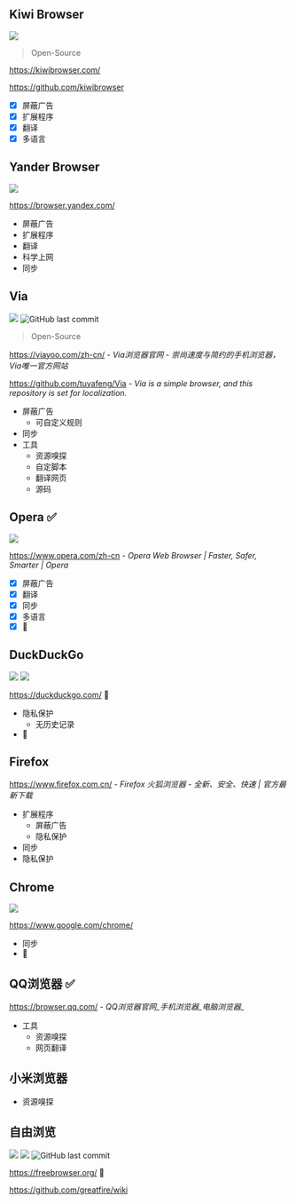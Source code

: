
## Kiwi Browser 

![](https://badgen.net/badge/icon/googleplay?icon=googleplay&label)

> Open-Source

https://kiwibrowser.com/

https://github.com/kiwibrowser

- [x] 屏蔽广告
- [x] 扩展程序
- [x] 翻译
- [x] 多语言

## Yander Browser

![](https://badgen.net/badge/icon/googleplay?icon=googleplay&label)

https://browser.yandex.com/

- 屏蔽广告
- 扩展程序
- 翻译
- 科学上网
- 同步

## Via

![](https://badgen.net/badge/icon/googleplay?icon=googleplay&label) ![GitHub last commit](https://badgen.net/github/last-commit/tuyafeng/Via?icon=github&color=blue)

> Open-Source

https://viayoo.com/zh-cn/ - *Via浏览器官网 - 崇尚速度与简约的手机浏览器，Via唯一官方网站*

https://github.com/tuyafeng/Via - *Via is a simple browser, and this repository is set for localization.*

- 屏蔽广告
    - 可自定义规则
- 同步
- 工具
  - 资源嗅探
  - 自定脚本
  - 翻译网页
  - 源码

## Opera ✅

![](https://badgen.net/badge/icon/googleplay?icon=googleplay&label)

https://www.opera.com/zh-cn - *Opera Web Browser | Faster, Safer, Smarter | Opera*

- [x] 屏蔽广告
- [x] 翻译
- [x] 同步
- [x] 多语言
- [x] 🧱

## DuckDuckGo

![](https://badgen.net/badge/icon/googleplay?icon=googleplay&label)
![](https://badgen.net/f-droid/v/com.duckduckgo.mobile.android?icon=f-droid)

https://duckduckgo.com/ 🧱

- 隐私保护
  - 无历史记录
- 🧱

## Firefox

https://www.firefox.com.cn/ - *Firefox 火狐浏览器 - 全新、安全、快速 | 官方最新下载*

- 扩展程序
  - 屏蔽广告
  - 隐私保护
- 同步
- 隐私保护

## Chrome
![](https://badgen.net/badge/icon/googleplay?icon=googleplay&label)

https://www.google.com/chrome/

- 同步
- 🧱

## QQ浏览器 ✅

https://browser.qq.com/ - *QQ浏览器官网_手机浏览器_电脑浏览器_*

- 工具
  - 资源嗅探
  - 网页翻译

## 小米浏览器

- 资源嗅探


## 自由浏览

![](https://badgen.net/badge/icon/googleplay?icon=googleplay&label)
![](https://img.shields.io/github/stars/greatfire/wiki?style=social)
![GitHub last commit](https://img.shields.io/github/last-commit/greatfire/wiki?color=blue&logo=github)


https://freebrowser.org/ 🧱

https://github.com/greatfire/wiki

